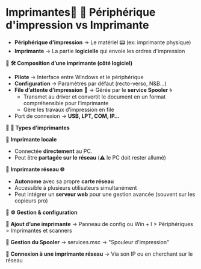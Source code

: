 # Imprimantes📌 **🔹 Périphérique d'impression vs Imprimante**

- **Périphérique d’impression** → Le matériel 📟 (ex: imprimante physique)
- **Imprimante** → La partie **logicielle** qui envoie les ordres d'impression



📌 **🛠️ Composition d’une imprimante (côté logiciel)**

- **Pilote** → Interface entre Windows et le périphérique
- **Configuration** → Paramètres par défaut (recto-verso, N&B...)
- **File d’attente d’impression** 📜 → Gérée par le **service Spooler** 🌀
  - Transmet au driver et convertit le document en un format compréhensible pour l’imprimante
  - Gère les travaux d’impression en file
- Port de connexion → **USB, LPT, COM, IP…**



📌 **📍 Types d’imprimantes**

🔹 **Imprimante locale**

- Connectée **directement** au PC.
- Peut être **partagée sur le réseau** (⚠️ le PC doit rester allumé)



🔹 **Imprimante réseau 🌐**

- **Autonome** avec sa propre **carte réseau**
- Accessible à plusieurs utilisateurs simultanément
- Peut intégrer un **serveur web** pour une gestion avancée (souvent sur les copieurs pro)



📌 **⚙️ Gestion & configuration**

🔹 **Ajout d’une imprimante** → Panneau de config ou Win + I > Périphériques > Imprimantes et scanners

🔹 **Gestion du Spooler** → services.msc → "Spouleur d'impression"

🔹 **Connexion à une imprimante réseau** → Via son IP ou en cherchant sur le réseau
